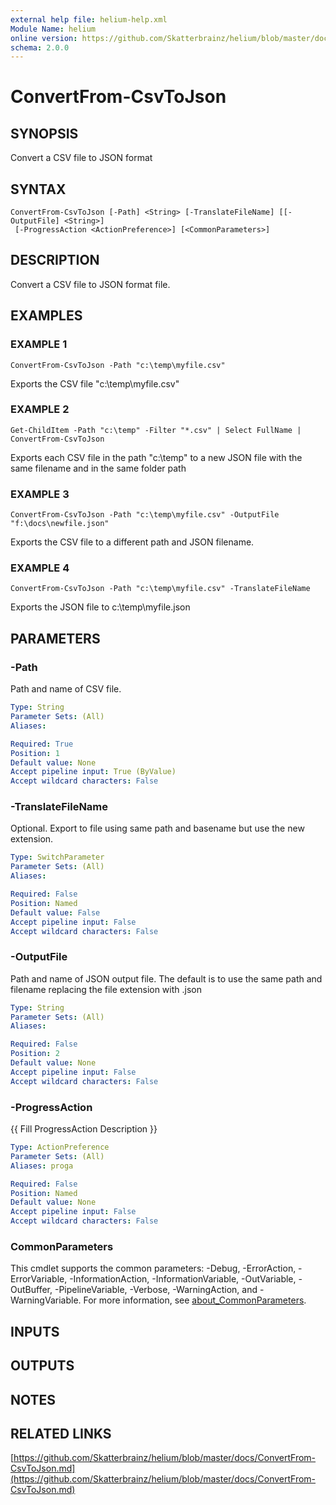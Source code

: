 ```yaml
---
external help file: helium-help.xml
Module Name: helium
online version: https://github.com/Skatterbrainz/helium/blob/master/docs/ConvertFrom-CsvToJson.md
schema: 2.0.0
---
```


# ConvertFrom-CsvToJson

## SYNOPSIS
Convert a CSV file to JSON format

## SYNTAX

```
ConvertFrom-CsvToJson [-Path] <String> [-TranslateFileName] [[-OutputFile] <String>]
 [-ProgressAction <ActionPreference>] [<CommonParameters>]
```

## DESCRIPTION
Convert a CSV file to JSON format file.

## EXAMPLES

### EXAMPLE 1
```
ConvertFrom-CsvToJson -Path "c:\temp\myfile.csv"
```

Exports the CSV file "c:\temp\myfile.csv"

### EXAMPLE 2
```
Get-ChildItem -Path "c:\temp" -Filter "*.csv" | Select FullName | ConvertFrom-CsvToJson
```

Exports each CSV file in the path "c:\temp" to a new JSON file with the same filename and in the same folder path

### EXAMPLE 3
```
ConvertFrom-CsvToJson -Path "c:\temp\myfile.csv" -OutputFile "f:\docs\newfile.json"
```

Exports the CSV file to a different path and JSON filename.

### EXAMPLE 4
```
ConvertFrom-CsvToJson -Path "c:\temp\myfile.csv" -TranslateFileName
```

Exports the JSON file to c:\temp\myfile.json

## PARAMETERS

### -Path
Path and name of CSV file.

```yaml
Type: String
Parameter Sets: (All)
Aliases:

Required: True
Position: 1
Default value: None
Accept pipeline input: True (ByValue)
Accept wildcard characters: False
```

### -TranslateFileName
Optional.
Export to file using same path and basename but use the new extension.

```yaml
Type: SwitchParameter
Parameter Sets: (All)
Aliases:

Required: False
Position: Named
Default value: False
Accept pipeline input: False
Accept wildcard characters: False
```

### -OutputFile
Path and name of JSON output file.
The default is to use the same path and filename replacing the file extension with .json

```yaml
Type: String
Parameter Sets: (All)
Aliases:

Required: False
Position: 2
Default value: None
Accept pipeline input: False
Accept wildcard characters: False
```

### -ProgressAction
{{ Fill ProgressAction Description }}

```yaml
Type: ActionPreference
Parameter Sets: (All)
Aliases: proga

Required: False
Position: Named
Default value: None
Accept pipeline input: False
Accept wildcard characters: False
```

### CommonParameters
This cmdlet supports the common parameters: -Debug, -ErrorAction, -ErrorVariable, -InformationAction, -InformationVariable, -OutVariable, -OutBuffer, -PipelineVariable, -Verbose, -WarningAction, and -WarningVariable. For more information, see [about_CommonParameters](http://go.microsoft.com/fwlink/?LinkID=113216).

## INPUTS

## OUTPUTS

## NOTES

## RELATED LINKS

[https://github.com/Skatterbrainz/helium/blob/master/docs/ConvertFrom-CsvToJson.md](https://github.com/Skatterbrainz/helium/blob/master/docs/ConvertFrom-CsvToJson.md)

